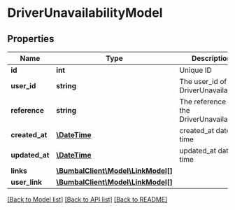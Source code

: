 # DriverUnavailabilityModel

## Properties
Name | Type | Description | Notes
------------ | ------------- | ------------- | -------------
**id** | **int** | Unique ID | [optional] 
**user_id** | **string** | The user_id of the DriverUnavailability | [optional] 
**reference** | **string** | The reference of the DriverUnavailability | [optional] 
**created_at** | [**\DateTime**](\DateTime.md) | created_at date time | [optional] 
**updated_at** | [**\DateTime**](\DateTime.md) | updated_at date time | [optional] 
**links** | [**\BumbalClient\Model\LinkModel[]**](LinkModel.md) |  | [optional] 
**user_link** | [**\BumbalClient\Model\LinkModel[]**](LinkModel.md) |  | [optional] 

[[Back to Model list]](../README.md#documentation-for-models) [[Back to API list]](../README.md#documentation-for-api-endpoints) [[Back to README]](../README.md)


